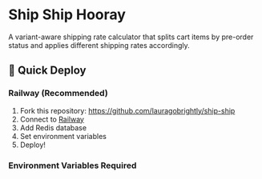 # Ship Ship Hooray

A variant-aware shipping rate calculator that splits cart items by pre-order status and applies different shipping rates accordingly.

## 🚀 Quick Deploy

### Railway (Recommended)
1. Fork this repository: https://github.com/lauragobrightly/ship-ship
2. Connect to [Railway](https://railway.app)
3. Add Redis database
4. Set environment variables
5. Deploy!

### Environment Variables Required
